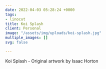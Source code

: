 ```yaml
---
date: 2022-04-03 05:28:24 +0000
tags:
- linocut
title: Koi Splash
client: Personal
image: "/assets/img/uploads/koi-splash.jpg"
multiple_images: []
svg: false

---
```

Koi Splash - Original artwork by Isaac Horton
